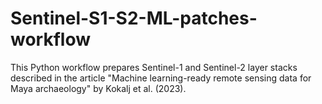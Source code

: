 # Sentinel-S1-S2-ML-patches-workflow
This Python workflow prepares Sentinel-1 and Sentinel-2 layer stacks described in the article "Machine learning-ready remote sensing data for Maya archaeology" by Kokalj et al. (2023).

